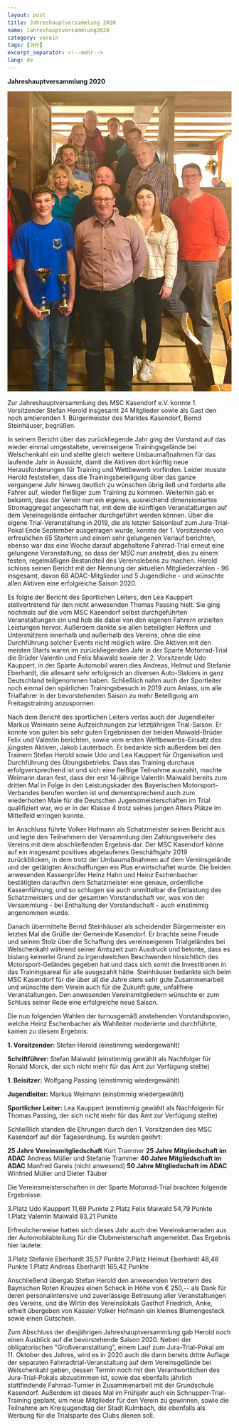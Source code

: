 ```yaml
---
layout: post
title: Jahreshauptversammlung 2020
name: Jahreshauptversammlung2020
category: verein
tags: [JHV]
excerpt_separator: <!--mehr-->
lang: de
---
```


**Jahreshauptversammlung 2020**

![](https://raw.githubusercontent.com/msc-kasendorf/docker/master/docs/download/20200214_Bild_JHV.jpg)

<!--mehr-->

Zur Jahreshauptversammlung des MSC Kasendorf e.V. konnte 1. Vorsitzender Stefan Herold insgesamt 24 Mitglieder sowie als Gast den noch
amtierenden 1. Bürgermeister des Marktes Kasendorf, Bernd Steinhäuser, begrüßen.

In seinem Bericht über das zurückliegende Jahr ging der Vorstand auf das wieder einmal umgestaltete, vereinseigene Trainingsgelände 
bei Welschenkahl ein und stellte gleich weitere Umbaumaßnahmen für das laufende Jahr in Aussicht, damit die Aktiven dort künftig 
neue Herausforderungen für Training und Wettbewerb vorfinden. Leider musste Herold feststellen, dass die Trainingsbeteiligung über das 
ganze vergangene Jahr hinweg deutlich zu wünschen übrig ließ und forderte alle Fahrer auf, wieder fleißiger zum Training zu kommen. 
Weiterhin gab er bekannt, dass der Verein nun ein eigenes, ausreichend dimensioniertes Stromaggregat angeschafft hat, mit dem die 
künftigen Veranstaltungen auf dem Vereinsgelände einfacher durchgeführt werden können. Über die eigene Trial-Veranstaltung in 2019, die 
als letzter Saisonlauf zum Jura-Trial-Pokal Ende September ausgetragen wurde, konnte der 1. Vorsitzende von erfreulichen 65 Startern 
und einem sehr gelungenen Verlauf berichten, ebenso war das eine Woche darauf abgehaltene Fahrrad-Trial erneut eine gelungene 
Veranstaltung, so dass der MSC nun anstrebt, dies zu einem festen, regelmäßigen Bestandteil des Vereinslebens zu machen. 
Herold schloss seinen Bericht mit der Nennung der aktuellen Mitgliederzahlen - 96 insgesamt, davon 68 ADAC-Mitglieder und 
5 Jugendliche - und wünschte allen Aktiven eine erfolgreiche Saison 2020.
 
Es folgte der Bericht des Sportlichen Leiters, den Lea Kauppert stellvertretend für den nicht anwesenden Thomas Passing hielt. 
Sie ging nochmals auf die vom MSC Kasendorf selbst durchgeführten Veranstaltungen ein und hob die dabei von den eigenen Fahrern 
erzielten Leistungen hervor. Außerdem dankte sie allen beteiligten Helfern und Unterstützern innerhalb und außerhalb des Vereins, 
ohne die eine Durchführung solcher Events nicht möglich wäre. Die Aktiven mit den meisten Starts waren im zurückliegenden Jahr in der 
Sparte Motorrad-Trial die Brüder Valentin und Felix Maiwald sowie der 2. Vorsitzende Udo Kauppert, in der Sparte Automobil waren dies 
Andreas, Helmut und Stefanie Eberhardt, die allesamt sehr erfolgreich an diversen Auto-Slaloms in ganz Deutschland teilgenommen haben. 
Schließlich nahm auch der Sportleiter noch einmal den spärlichen Trainingsbesuch in 2019 zum Anlass, um alle Trialfahrer in der 
bevorstehenden Saison zu mehr Beteiligung am Freitagstraining anzuspornen.
 
Nach dem Bericht des sportlichen Leiters verlas auch der Jugendleiter Markus Weimann seine Aufzeichnungen zur letztjährigen Trial-Saison.
Er konnte von guten bis sehr guten Ergebnissen der beiden Maiwald-Brüder Felix und Valentin berichten, sowie vom ersten 
Wettbewerbs-Einsatz des jüngsten Aktiven, Jakob Lauterbach. Er bedankte sich außerdem bei den Trainern Stefan Herold sowie Udo und 
Lea Kauppert für Organisation und Durchführung des Übungsbetriebs. Dass das Training durchaus erfolgversprechend ist und sich eine 
fleißige Teilnahme auszahlt, machte Weimann daran fest, dass der erst 14-jährige Valentin Maiwald bereits zum dritten Mal in Folge 
in den Leistungskader des Bayerischen Motorsport-Verbandes berufen worden ist und dementsprechend auch zum wiederholten Male für die 
Deutschen Jugendmeisterschaften im Trial qualifiziert war, wo er in der Klasse 4 trotz seines jungen Alters Plätze im Mittelfeld 
erringen konnte.

Im Anschluss führte Volker Hofmann als Schatzmeister seinen Bericht aus und legte den Teilnehmern der Versammlung den Zahlungsverkehr 
des Vereins mit dem abschließenden Ergebnis dar. Der MSC Kasendorf könne auf ein insgesamt positives abgelaufenes Geschäftsjahr 2019 
zurückblicken, in dem trotz der Umbaumaßnahmen auf dem Vereinsgelände und der getätigten Anschaffungen ein Plus erwirtschaftet wurde.
Die beiden anwesenden Kassenprüfer Heinz Hahn und Heinz Eschenbacher bestätigten daraufhin dem Schatzmeister eine genaue, ordentliche 
Kassenführung, und so schlugen sie auch unmittelbar die Entlastung des Schatzmeisters und der gesamten Vorstandschaft vor, was von der 
Versammlung - bei Enthaltung der Vorstandschaft - auch einstimmig angenommen wurde.

Danach übermittelte Bernd Steinhäuser als scheidender Bürgermeister ein letztes Mal die Grüße der Gemeinde Kasendorf. 
Er brachte seine Freude und seinen Stolz über die Schaffung des vereinseigenen Trialgeländes bei Welschenkahl während seiner Amtszeit 
zum Ausdruck und betonte, dass es bislang keinerlei Grund zu irgendwelchen Beschwerden hinsichtlich des Motorsport-Geländes gegeben hat 
und dass sich somit die Investitionen in das Trainingsareal für alle ausgezahlt hätte. Steinhäuser bedankte sich beim MSC Kasendorf für 
die über all die Jahre stets sehr gute Zusammenarbeit und wünschte dem Verein auch für die Zukunft gute, unfallfreie Veranstaltungen. 
Den anwesenden Vereinsmitgliedern wünschte er zum Schluss seiner Rede eine erfolgreiche neue Saison.

Die nun folgenden Wahlen der turnusgemäß anstehenden Vorstandsposten, welche Heinz Eschenbacher als Wahlleiter moderierte und 
durchführte, kamen zu diesem Ergebnis:

**1. Vorsitzender:**
Stefan Herold (einstimmig wiedergewählt)

**Schriftführer:**
Stefan Maiwald (einstimmig gewählt als Nachfolger für Ronald Morck, der sich nicht mehr für das Amt zur Verfügung stellte)

**1. Beisitzer:**
Wolfgang Passing (einstimmig wiedergewählt) 

**Jugendleiter:**
Markus Weimann (einstimmig wiedergewählt)

**Sportlicher Leiter:**
Lea Kauppert (einstimmig gewählt als Nachfolgerin für Thomas Passing, der sich nicht mehr für das Amt zur Verfügung stellte)
 
Schließlich standen die Ehrungen durch den 1. Vorsitzenden des MSC Kasendorf auf der Tagesordnung. 
Es wurden geehrt: 

**25 Jahre Vereinsmitgliedschaft**         Kurt Trammer
**25 Jahre Mitgliedschaft im ADAC**        Andreas Müller und Stefanie Trammer
**40 Jahre Mitgliedschaft im ADAC**        Manfred Gareis (nicht anwesend)
**50 Jahre Mitgliedschaft im ADAC**        Winfried Müller und Dieter Täuber

Die Vereinsmeisterschaften in der Sparte Motorrad-Trial brachten folgende Ergebnisse:

3.Platz      Udo Kauppert              11,69 Punkte
2.Platz      Felix Maiwald             54,79 Punkte
1.Platz      Valentin Maiwald          83,21 Punkte

Erfreulicherweise hatten sich dieses Jahr auch drei Vereinskameraden aus der Automobilabteilung für die Clubmeisterschaft angemeldet. 
Das Ergebnis hier lautete:

3.Platz      Stefanie Eberhardt        35,57 Punkte
2.Platz      Helmut Eberhardt          48,48 Punkte
1.Platz      Andreas Eberhardt        165,42 Punkte

Anschließend übergab Stefan Herold den anwesenden Vertretern des Bayrischen Roten Kreuzes einen Scheck in Höhe von € 250,-- als Dank 
für deren personalintensive und zuverlässige Betreuung aller Veranstaltungen des Vereins, und die Wirtin des Vereinslokals 
Gasthof Friedrich, Anke, erhielt übergeben von Kassier Volker Hofmann ein kleines Blumengesteck sowie einen Gutschein.

Zum Abschluss der diesjährigen Jahreshauptversammlung gab Herold noch einen Ausblick auf die bevorstehende Saison 2020. 
Neben der obligatorischen "Großveranstaltung", einem Lauf zum Jura-Trial-Pokal am 11. Oktober des Jahres, wird es in 2020 auch die 
dann bereits dritte Auflage der separaten Fahrradtrial-Veranstaltung auf dem Vereinsgelände bei Welschenkahl geben, dessen Termin noch 
mit den Verantwortlichen des Jura-Trial-Pokals abzustimmen ist, sowie das ebenfalls jährlich stattfindende Fahrrad-Turnier in 
Zusammenarbeit mit der Grundschule Kasendorf.
Außerdem ist dieses Mal im Frühjahr auch ein Schnupper-Trial-Training geplant, um neue Mitglieder für den Verein zu gewinnen, sowie 
die Teilnahme am Kreisjugendtag der Stadt Kulmbach, die ebenfalls als Werbung für die Trialsparte des Clubs dienen soll.
